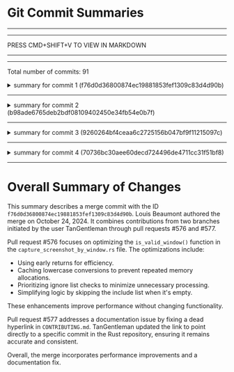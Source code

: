 # Git Commit Summaries

-----------------------------------------------------------------------
-----------------------------------------------------------------------
 
PRESS CMD+SHIFT+V TO VIEW IN MARKDOWN
 
_______________________________________________________________________
-----------------------------------------------------------------------
Total number of commits: 91

<details>
<summary>summary for commit 1 (f76d0d36800874ec19881853fef1309c83d4d90b)</summary>

The commit with ID `f76d0d36800874ec19881853fef1309c83d4d90b` is a merge commit. It merges changes from the branch associated with pull request #576, submitted by a contributor with the username TanGentleman. The purpose of this merge is to incorporate optimizations to the window validation logic. The commit was authored by Louis Beaumont on October 24, 2024.
</details>

------------------------------------------------------------------------

<details>
<summary>summary for commit 2 (b98ade6765deb2bdf08109402450e34fb54e0b7f)</summary>

This Git change represents a merge commit where the author, Louis Beaumont, merged a pull request (#577) from the user TanGentleman. The purpose of the pull request was to fix a dead hyperlink in the `CONTRIBUTING.md` file.
</details>

------------------------------------------------------------------------

<details>
<summary>summary for commit 3 (9260264bf4ceaa6c2725156b047bf9f11215097c)</summary>

The commit by Tan updates the `CONTRIBUTING.md` file in the project. The change involves fixing the permalink to the Rust style guide. The old link pointed to a general and possibly outdated location, whereas the new link directs to a specific commit in the Rust repository, ensuring the reference remains consistent and accurate.
</details>

------------------------------------------------------------------------

<details>
<summary>summary for commit 4 (70736bc30aee60decd724496de4711cc31f51bf8)</summary>

The commit focuses on optimizing the `is_valid_window()` function in the `capture_screenshot_by_window.rs` file. The primary improvements are:

- Implementing early returns for simpler checks to bypass unnecessary processing.
- Caching lowercase conversions of the window's app name and title to avoid repeated memory allocations.
- Restructuring the logic to prioritize checking the ignore list, allowing the function to exit early if a match is found, reducing further unnecessary processing.
- Bypassing the include list processing if it is empty, thereby simplifying the logic.

These changes do not alter the function's behavior but enhance its performance by minimizing redundant operations and string manipulations.
</details>

------------------------------------------------------------------------

# Overall Summary of Changes

This summary describes a merge commit with the ID `f76d0d36800874ec19881853fef1309c83d4d90b`. Louis Beaumont authored the merge on October 24, 2024. It combines contributions from two branches initiated by the user TanGentleman through pull requests #576 and #577.

Pull request #576 focuses on optimizing the `is_valid_window()` function in the `capture_screenshot_by_window.rs` file. The optimizations include:

- Using early returns for efficiency.
- Caching lowercase conversions to prevent repeated memory allocations.
- Prioritizing ignore list checks to minimize unnecessary processing.
- Simplifying logic by skipping the include list when it's empty.

These enhancements improve performance without changing functionality.

Pull request #577 addresses a documentation issue by fixing a dead hyperlink in `CONTRIBUTING.md`. TanGentleman updated the link to point directly to a specific commit in the Rust repository, ensuring it remains accurate and consistent.

Overall, the merge incorporates performance improvements and a documentation fix.
